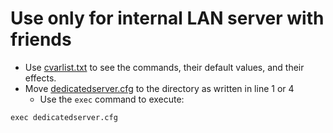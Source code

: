 # Use only for internal LAN server with friends
- Use [cvarlist.txt](cvarlist.txt) to see the commands, their default values, and their effects.
- Move [dedicatedserver.cfg](dedicatedserver.cfg) to the directory as written in line 1 or 4
  - Use the `exec` command to execute:
```
exec dedicatedserver.cfg
```
